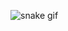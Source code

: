 ![snake gif](https://github.com/vitorsuvtv/Vitor_Tavares/blob/output/github-contribution-grid-snake.svg)
